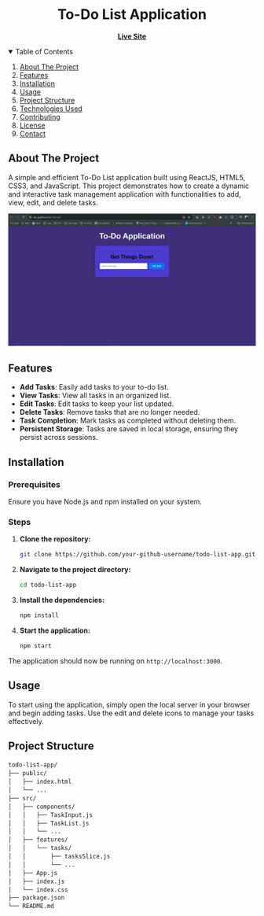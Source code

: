 <h1 align="center">To-Do List Application</h1>
<p align="center">
  <a href="https://jitu-jk.github.io/To-Do-List/"><b>Live Site</b></a>
</p>

<!-- TABLE OF CONTENTS -->
<details open="open">
  <summary>Table of Contents</summary>
  <ol>
    <li><a href="#about-the-project">About The Project</a></li>
    <li><a href="#features">Features</a></li>
    <li><a href="#installation">Installation</a></li>
    <li><a href="#usage">Usage</a></li>
    <li><a href="#project-structure">Project Structure</a></li>
    <li><a href="#technologies-used">Technologies Used</a></li>
    <li><a href="#contributing">Contributing</a></li>
    <li><a href="#license">License</a></li>
    <li><a href="#contact">Contact</a></li>
  </ol>
</details>

<!-- ABOUT THE PROJECT -->
## About The Project

A simple and efficient To-Do List application built using ReactJS, HTML5, CSS3, and JavaScript. This project demonstrates how to create a dynamic and interactive task management application with functionalities to add, view, edit, and delete tasks.

<p align="center">
  <img src="Screenshot (60).png" alt="App Screenshot" />
</p>

<!-- FEATURES -->
## Features
- **Add Tasks**: Easily add tasks to your to-do list.
- **View Tasks**: View all tasks in an organized list.
- **Edit Tasks**: Edit tasks to keep your list updated.
- **Delete Tasks**: Remove tasks that are no longer needed.
- **Task Completion**: Mark tasks as completed without deleting them.
- **Persistent Storage**: Tasks are saved in local storage, ensuring they persist across sessions.

<!-- INSTALLATION -->
## Installation

### Prerequisites
Ensure you have Node.js and npm installed on your system.

### Steps
1. **Clone the repository:**
    ```sh
    git clone https://github.com/your-github-username/todo-list-app.git
    ```

2. **Navigate to the project directory:**
    ```sh
    cd todo-list-app
    ```

3. **Install the dependencies:**
    ```sh
    npm install
    ```

4. **Start the application:**
    ```sh
    npm start
    ```

The application should now be running on `http://localhost:3000`.

<!-- USAGE -->
## Usage

To start using the application, simply open the local server in your browser and begin adding tasks. Use the edit and delete icons to manage your tasks effectively.

<!-- PROJECT STRUCTURE -->
## Project Structure

```bash
todo-list-app/
├── public/
│   ├── index.html
│   └── ...
├── src/
│   ├── components/
│   │   ├── TaskInput.js
│   │   ├── TaskList.js
│   │   └── ...
│   ├── features/
│   │   └── tasks/
│   │       ├── tasksSlice.js
│   │       └── ...
│   ├── App.js
│   ├── index.js
│   └── index.css
├── package.json
└── README.md
